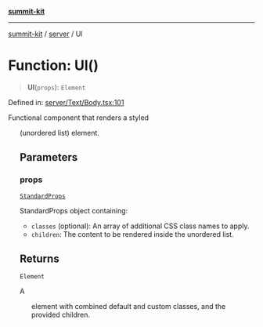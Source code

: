 [**summit-kit**](../../README.md)

***

[summit-kit](../../modules.md) / [server](../README.md) / Ul

# Function: Ul()

> **Ul**(`props`): `Element`

Defined in: [server/Text/Body.tsx:101](https://github.com/andrewgremlich/summit-kit/blob/638739b445cfe5033b1c29bd6c92589d092d312a/src/react/server/Text/Body.tsx#L101)

Functional component that renders a styled <ul> (unordered list) element.

## Parameters

### props

[`StandardProps`](../type-aliases/StandardProps.md)

StandardProps object containing:
  - `classes` (optional): An array of additional CSS class names to apply.
  - `children`: The content to be rendered inside the unordered list.

## Returns

`Element`

A <ul> element with combined default and custom classes, and the provided children.
